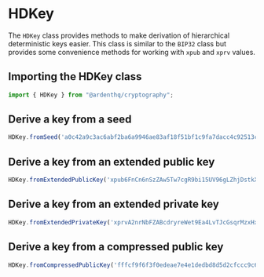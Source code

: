 # HDKey

The `HDKey` class provides methods to make derivation of hierarchical deterministic keys easier. This class is similar to the `BIP32` class but provides some convenience methods for working with `xpub` and `xprv` values.

## Importing the HDKey class

```typescript
import { HDKey } from "@ardenthq/cryptography";
```

## Derive a key from a seed

```typescript
HDKey.fromSeed('a0c42a9c3ac6abf2ba6a9946ae83af18f51bf1c9fa7dacc4c92513cc4dd015834341c775dcd4c0fac73547c5662d81a9e9361a0aac604a73a321bd9103bce8af');
```

## Derive a key from an extended public key

```typescript
HDKey.fromExtendedPublicKey('xpub6FnCn6nSzZAw5Tw7cgR9bi15UV96gLZhjDstkXXxvCLsUXBGXPdSnLFbdpq8p9HmGsApME5hQTZ3emM2rnY5agb9rXpVGyy3bdW6EEgAtqt');
```

## Derive a key from an extended private key

```typescript
HDKey.fromExtendedPrivateKey('xprvA2nrNbFZABcdryreWet9Ea4LvTJcGsqrMzxHx98MMrotbir7yrKCEXw7nadnHM8Dq38EGfSh6dqA9QWTyefMLEcBYJUuekgW4BYPJcr9E7j');
```

## Derive a key from a compressed public key

```typescript
HDKey.fromCompressedPublicKey('fffcf9f6f3f0edeae7e4e1dedbd8d5d2cfccc9c6c3c0bdbab7b4b1aeaba8a5a29f9c999693908d8a8784817e7b7875726f6c696663605d5a5754514e4b484542');
```
